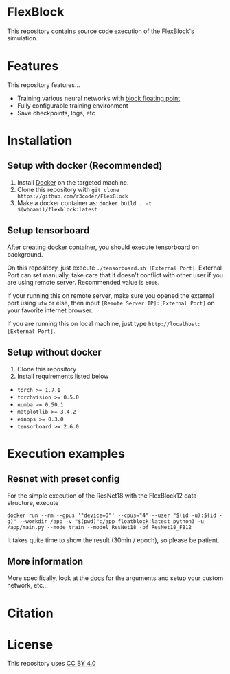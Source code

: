 


# FlexBlock

This repository contains source code execution of the FlexBlock's simulation.


# Features
This repository features...

- Training various neural networks with [block floating point](https://en.wikipedia.org/wiki/Block_floating_point)
- Fully configurable training environment
- Save checkpoints, logs, etc

# Installation

## Setup with docker (Recommended)

1. Install [Docker](https://docs.docker.com/engine/install/) on the targeted machine.
2. Clone this repository with `git clone https://github.com/r3coder/FlexBlock`
3. Make a docker container as: `docker build . -t $(whoami)/flexblock:latest`


## Setup tensorboard

After creating docker container, you should execute tensorboard on background.

On this repository, just execute `./tensorboard.sh [External Port]`. External Port can set manually, take care that it doesn't conflict with other user if you are using remote server. Recommended value is `6006`.

If your running this on remote server, make sure you opened the external port using `ufw` or else, then input `[Remote Server IP]:[External Port]` on your favorite internet browser.

If you are running this on local machine, just type `http://localhost:[External Port]`.


## Setup without docker
1. Clone this repository
2. Install requirements listed below 
- `torch >= 1.7.1`
- `torchvision >= 0.5.0`
- `numba >= 0.50.1`
- `matplotlib >= 3.4.2`
- `einops >= 0.3.0`
- `tensorboard >= 2.6.0`

# Execution examples

## Resnet with preset config

For the simple execution of the ResNet18 with the FlexBlock12 data structure, execute

```docker run --rm --gpus '"device=0"' --cpus="4" --user "$(id -u):$(id -g)" --workdir /app -v "$(pwd)":/app floatblock:latest python3 -u /app/main.py --mode train --model ResNet18 -bf ResNet18_FB12```

It takes quite time to show the result (30min / epoch), so please be patient.

## More information

More specifically, look at the [docs](/docs/_index.md) for the arguments and setup your custom network, etc...

# Citation

# License

This repository uses [CC BY 4.0](https://creativecommons.org/licenses/)
